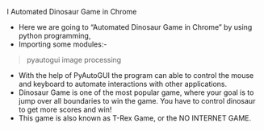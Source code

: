 I Automated Dinosaur Game in Chrome

- Here we are going to “Automated Dinosaur Game in Chrome” by using python programming,
- Importing some modules:-
> pyautogui
> image processing
- With the help of PyAutoGUI the program can able to control the mouse and keyboard to automate interactions with other
  applications.
- Dinosaur Game is one of the most popular game, where your goal is to jump over all boundaries to win the game.
  You have to control dinosaur to get more scores and win!
- This game is also known as T-Rex Game, or the NO INTERNET GAME.
